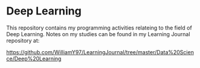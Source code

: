 # Deep Learning

This repository contains my programming activities relateing to the field of Deep Learning. Notes on my studies can
be found in my Learning Journal repository at:

https://github.com/WilliamY97/LearningJournal/tree/master/Data%20Science/Deep%20Learning
